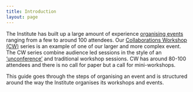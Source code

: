 ```yaml
---
title: Introduction
layout: page
---
```

The Institute has built up a large amount of experience [organising events]( https://www.software.ac.uk/programmes-and-events/other-workshops) ranging from a few to around 100 attendees. Our [Collaborations Workshop (CW)](https://www.software.ac.uk/programmes-and-events/collaborations-workshops) series is an example of one of our larger and more complex event. The CW series combine audience led sessions in the style of an [‘unconference’](https://www.software.ac.uk/blog/2016-09-28-running-unconference-top-tips) and traditional workshop sessions. CW has around 80-100 attendees and there is no call for paper but a call for mini-workshops.

This guide goes through the steps of organising an event and is structured around the way the Institute organises its workshops and events. 

